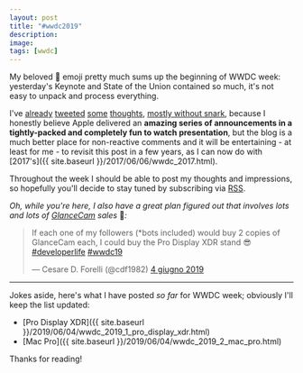 ```yaml
---
layout: post
title: "#wwdc2019"
description:
image:
tags: [wwdc]
---
```

My beloved 🤯 emoji pretty much sums up the beginning of WWDC week: yesterday's Keynote and State of the Union contained so much, it's not easy to unpack and process everything.

I've [already](https://twitter.com/cdf1982/status/1135653180195450880) [tweeted](https://twitter.com/cdf1982/status/1135667752281280512) [some](https://twitter.com/cdf1982/status/1135674984012103682) [thoughts](https://twitter.com/cdf1982/status/1135669327187927041), [mostly without snark](https://twitter.com/cdf1982/status/1135685124463439872), because I honestly believe Apple delivered an **amazing series of announcements in a tightly-packed and completely fun to watch presentation**, but the blog is a much better place for non-reactive comments and it will be entertaining - at least for me - to revisit this post in a few years, as I can now do with [2017's]({{ site.baseurl }}/2017/06/06/wwdc_2017.html).

Throughout the week I should be able to post my thoughts and impressions, so hopefully you'll decide to stay tuned by subscribing via [RSS](cdf1982.com/feed.xml).

*Oh, while you're here, I also have a great plan figured out that involves lots and lots of [GlanceCam](https://itunes.apple.com/us/app/glancecam-ip-webcam-viewer/id1360797896?l=it&ls=1&mt=12) sales* 🤑*:*
<blockquote class="twitter-tweet" data-lang="it"><p lang="en" dir="ltr">If each one of my followers (*bots included) would buy 2 copies of GlanceCam each, I could buy the Pro Display XDR stand 😎 <a href="https://twitter.com/hashtag/developerlife?src=hash&amp;ref_src=twsrc%5Etfw">#developerlife</a> <a href="https://twitter.com/hashtag/wwdc19?src=hash&amp;ref_src=twsrc%5Etfw">#wwdc19</a></p>&mdash; Cesare D. Forelli (@cdf1982) <a href="https://twitter.com/cdf1982/status/1135799133833453568?ref_src=twsrc%5Etfw">4 giugno 2019</a></blockquote> <script async src="https://platform.twitter.com/widgets.js" charset="utf-8"></script> 


---

Jokes aside, here's what I have posted *so far* for WWDC week; obviously I'll keep the list updated:

- [Pro Display XDR]({{ site.baseurl }}/2019/06/04/wwdc_2019_1_pro_display_xdr.html)
- [Mac Pro]({{ site.baseurl }}/2019/06/04/wwdc_2019_2_mac_pro.html)

Thanks for reading!